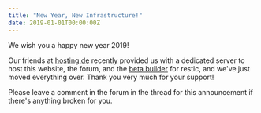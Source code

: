 ```yaml
---
title: "New Year, New Infrastructure!"
date: 2019-01-01T00:00:00Z
---
```


We wish you a happy new year 2019!

Our friends at [hosting.de](https://www.hosting.de) recently provided us with a dedicated server to host this website, the forum, and the [beta builder](https://beta.restic.net) for restic, and we've just moved everything over. Thank you very much for your support!

Please leave a comment in the forum in the thread for this announcement if there's anything broken for you.

